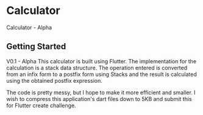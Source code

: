 # Calculator

Calculator - Alpha

## Getting Started

V0.1 - Alpha
This calculator is built using Flutter.
The implementation for the calculation is a stack data structure. 
The operation entered is converted from an infix form to a postfix form using Stacks and the result is calculated using the obtained postfix expression.

The code is pretty messy, but I hope to make it more efficient and smaller. 
I wish to compress this application's dart files down to 5KB and submit this for Flutter create challenge.